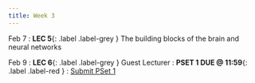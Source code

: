 ```yaml
---
title: Week 3
---
```


Feb 7
: **LEC 5**{: .label .label-grey } The building blocks of the brain and neural networks

Feb 9
:  **LEC 6**{: .label .label-grey } Guest Lecturer
:  **PSET 1 DUE @ 11:59**{: .label .label-red } 
    : [Submit PSet 1](https://canvas.harvard.edu/courses/97916/assignments/532854)
